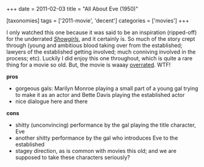 +++
date = 2011-02-03
title = "All About Eve (1950)"

[taxonomies]
tags = ['2011-movie', 'decent']
categories = ['movies']
+++

I only watched this one because it was said to be an inspiration
(ripped-off) for the underrated *[Showgirls]*, and it certainly is. So
much of the story crept through (young and ambitious blood taking over
from the established; lawyers of the established getting involved; much
conniving involved in the process; etc). Luckily I did enjoy this one
throughout, which is quite a rare thing for a movie so old. But, the
movie is waaay [overrated]. WTF!

**pros**

-   gorgeous gals: Marilyn Monroe playing a small part of a young gal
    trying to make it as an actor and Bette Davis playing the
    established actor
-   nice dialogue here and there

**cons**

-   shitty (unconvincing) performance by the gal playing the title
    character, Eve
-   another shitty performance by the gal who introduces Eve to the
    established
-   stagey direction, as is common with movies this old; and we are
    supposed to take these characters seriously?

  [Showgirls]: http://movies.tshepang.net/showgirls-1995
  [overrated]: http://en.wikipedia.org/wiki/All_About_Eve#Critical_reaction
